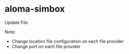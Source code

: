 # aloma-simbox
 Update File

Note:
- Change location file configuration on each file provider
- Change port on each file provider
